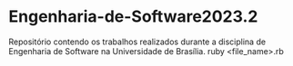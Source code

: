 # Engenharia-de-Software2023.2
Repositório contendo os trabalhos realizados durante a disciplina de Engenharia de Software na Universidade de Brasília.
ruby <file_name>.rb

